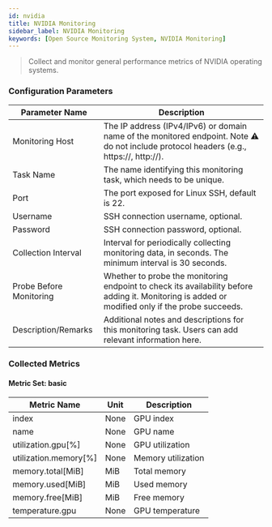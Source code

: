 ```yaml
---
id: nvidia  
title: NVIDIA Monitoring  
sidebar_label: NVIDIA Monitoring  
keywords: [Open Source Monitoring System, NVIDIA Monitoring]
---
```


> Collect and monitor general performance metrics of NVIDIA operating systems.

### Configuration Parameters

| Parameter Name   | Description                                                 |
|------------------|-------------------------------------------------------------|
| Monitoring Host  | The IP address (IPv4/IPv6) or domain name of the monitored endpoint. Note ⚠️ do not include protocol headers (e.g., https://, http://). |
| Task Name        | The name identifying this monitoring task, which needs to be unique. |
| Port             | The port exposed for Linux SSH, default is 22.               |
| Username         | SSH connection username, optional.                           |
| Password         | SSH connection password, optional.                           |
| Collection Interval | Interval for periodically collecting monitoring data, in seconds. The minimum interval is 30 seconds. |
| Probe Before Monitoring | Whether to probe the monitoring endpoint to check its availability before adding it. Monitoring is added or modified only if the probe succeeds. |
| Description/Remarks | Additional notes and descriptions for this monitoring task. Users can add relevant information here. |

### Collected Metrics

#### Metric Set: basic

| Metric Name            | Unit   | Description      |
|------------------------|--------|------------------|
| index                  | None   | GPU index        |
| name                   | None   | GPU name         |
| utilization.gpu[%]     | None   | GPU utilization  |
| utilization.memory[%]  | None   | Memory utilization |
| memory.total[MiB]      | MiB    | Total memory     |
| memory.used[MiB]       | MiB    | Used memory      |
| memory.free[MiB]       | MiB    | Free memory      |
| temperature.gpu        | None   | GPU temperature  |